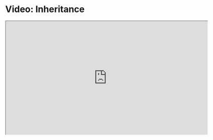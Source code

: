 # Video: Inheritance

<iframe src="https://player.vimeo.com/video/551947279" width="640" height="360" allowfullscreen="allowfullscreen" allow="autoplay; fullscreen; picture-in-picture"></iframe>
